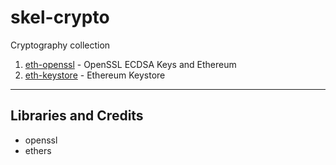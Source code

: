 # skel-crypto

Cryptography collection

1. [eth-openssl](eth-openssl) - OpenSSL ECDSA Keys and Ethereum
2. [eth-keystore](eth-keystore) - Ethereum Keystore

----

## Libraries and Credits

- openssl
- ethers


